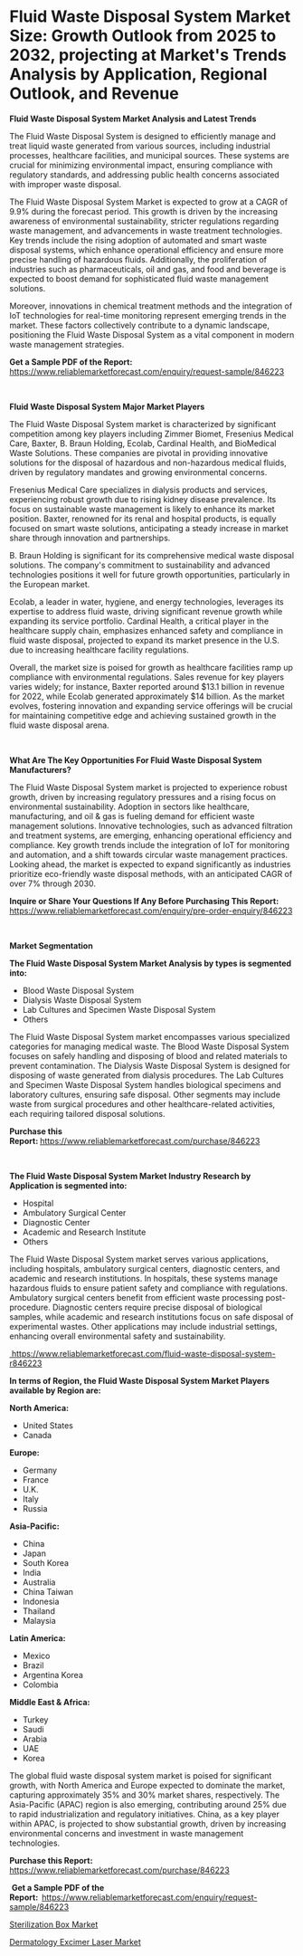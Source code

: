 <p><h1>Fluid Waste Disposal System Market Size: Growth Outlook from 2025 to 2032, projecting at Market's Trends Analysis by Application, Regional Outlook, and Revenue</h1></p><p><strong>Fluid Waste Disposal System Market Analysis and Latest Trends</strong></p>
<p><p>The Fluid Waste Disposal System is designed to efficiently manage and treat liquid waste generated from various sources, including industrial processes, healthcare facilities, and municipal sources. These systems are crucial for minimizing environmental impact, ensuring compliance with regulatory standards, and addressing public health concerns associated with improper waste disposal.</p><p>The Fluid Waste Disposal System Market is expected to grow at a CAGR of 9.9% during the forecast period. This growth is driven by the increasing awareness of environmental sustainability, stricter regulations regarding waste management, and advancements in waste treatment technologies. Key trends include the rising adoption of automated and smart waste disposal systems, which enhance operational efficiency and ensure more precise handling of hazardous fluids. Additionally, the proliferation of industries such as pharmaceuticals, oil and gas, and food and beverage is expected to boost demand for sophisticated fluid waste management solutions.</p><p>Moreover, innovations in chemical treatment methods and the integration of IoT technologies for real-time monitoring represent emerging trends in the market. These factors collectively contribute to a dynamic landscape, positioning the Fluid Waste Disposal System as a vital component in modern waste management strategies.</p></p>
<p><strong>Get a Sample PDF of the Report:&nbsp;</strong> <a href="https://www.reliablemarketforecast.com/enquiry/request-sample/846223?utm_campaign=1842&utm_medium=2&utm_source=Github&utm_content=ia&utm_term=04032025&utm_id=fluid-waste-disposal-system">https://www.reliablemarketforecast.com/enquiry/request-sample/846223</a></p>
<p>&nbsp;</p>
<p><strong>Fluid Waste Disposal System Major Market Players</strong></p>
<p><p>The Fluid Waste Disposal System market is characterized by significant competition among key players including Zimmer Biomet, Fresenius Medical Care, Baxter, B. Braun Holding, Ecolab, Cardinal Health, and BioMedical Waste Solutions. These companies are pivotal in providing innovative solutions for the disposal of hazardous and non-hazardous medical fluids, driven by regulatory mandates and growing environmental concerns.</p><p>Fresenius Medical Care specializes in dialysis products and services, experiencing robust growth due to rising kidney disease prevalence. Its focus on sustainable waste management is likely to enhance its market position. Baxter, renowned for its renal and hospital products, is equally focused on smart waste solutions, anticipating a steady increase in market share through innovation and partnerships.</p><p>B. Braun Holding is significant for its comprehensive medical waste disposal solutions. The company's commitment to sustainability and advanced technologies positions it well for future growth opportunities, particularly in the European market.</p><p>Ecolab, a leader in water, hygiene, and energy technologies, leverages its expertise to address fluid waste, driving significant revenue growth while expanding its service portfolio. Cardinal Health, a critical player in the healthcare supply chain, emphasizes enhanced safety and compliance in fluid waste disposal, projected to expand its market presence in the U.S. due to increasing healthcare facility regulations.</p><p>Overall, the market size is poised for growth as healthcare facilities ramp up compliance with environmental regulations. Sales revenue for key players varies widely; for instance, Baxter reported around $13.1 billion in revenue for 2022, while Ecolab generated approximately $14 billion. As the market evolves, fostering innovation and expanding service offerings will be crucial for maintaining competitive edge and achieving sustained growth in the fluid waste disposal arena.</p></p>
<p>&nbsp;</p>
<p><strong>What Are The Key Opportunities For Fluid Waste Disposal System Manufacturers?</strong></p>
<p><p>The Fluid Waste Disposal System market is projected to experience robust growth, driven by increasing regulatory pressures and a rising focus on environmental sustainability. Adoption in sectors like healthcare, manufacturing, and oil & gas is fueling demand for efficient waste management solutions. Innovative technologies, such as advanced filtration and treatment systems, are emerging, enhancing operational efficiency and compliance. Key growth trends include the integration of IoT for monitoring and automation, and a shift towards circular waste management practices. Looking ahead, the market is expected to expand significantly as industries prioritize eco-friendly waste disposal methods, with an anticipated CAGR of over 7% through 2030.</p></p>
<p><strong>Inquire or Share Your Questions If Any Before Purchasing This Report:</strong> <a href="https://www.reliablemarketforecast.com/enquiry/pre-order-enquiry/846223?utm_campaign=1842&utm_medium=2&utm_source=Github&utm_content=ia&utm_term=04032025&utm_id=fluid-waste-disposal-system">https://www.reliablemarketforecast.com/enquiry/pre-order-enquiry/846223</a></p>
<p>&nbsp;</p>
<p><strong>Market Segmentation</strong></p>
<p><strong>The Fluid Waste Disposal System Market Analysis by types is segmented into:</strong></p>
<p><ul><li>Blood Waste Disposal System</li><li>Dialysis Waste Disposal System</li><li>Lab Cultures and Specimen Waste Disposal System</li><li>Others</li></ul></p>
<p><p>The Fluid Waste Disposal System market encompasses various specialized categories for managing medical waste. The Blood Waste Disposal System focuses on safely handling and disposing of blood and related materials to prevent contamination. The Dialysis Waste Disposal System is designed for disposing of waste generated from dialysis procedures. The Lab Cultures and Specimen Waste Disposal System handles biological specimens and laboratory cultures, ensuring safe disposal. Other segments may include waste from surgical procedures and other healthcare-related activities, each requiring tailored disposal solutions.</p></p>
<p><strong>Purchase this Report:&nbsp;</strong><a href="https://www.reliablemarketforecast.com/purchase/846223?utm_campaign=1842&utm_medium=2&utm_source=Github&utm_content=ia&utm_term=04032025&utm_id=fluid-waste-disposal-system">https://www.reliablemarketforecast.com/purchase/846223</a></p>
<p>&nbsp;</p>
<p><strong>The Fluid Waste Disposal System Market Industry Research by Application is segmented into:</strong></p>
<p><ul><li>Hospital</li><li>Ambulatory Surgical Center</li><li>Diagnostic Center</li><li>Academic and Research Institute</li><li>Others</li></ul></p>
<p><p>The Fluid Waste Disposal System market serves various applications, including hospitals, ambulatory surgical centers, diagnostic centers, and academic and research institutions. In hospitals, these systems manage hazardous fluids to ensure patient safety and compliance with regulations. Ambulatory surgical centers benefit from efficient waste processing post-procedure. Diagnostic centers require precise disposal of biological samples, while academic and research institutions focus on safe disposal of experimental wastes. Other applications may include industrial settings, enhancing overall environmental safety and sustainability.</p></p>
<p><a href="https://www.reliablemarketforecast.com/fluid-waste-disposal-system-r846223?utm_campaign=1842&utm_medium=2&utm_source=Github&utm_content=ia&utm_term=04032025&utm_id=fluid-waste-disposal-system">&nbsp;https://www.reliablemarketforecast.com/fluid-waste-disposal-system-r846223</a></p>
<p><strong>In terms of Region, the Fluid Waste Disposal System Market Players available by Region are:</strong></p>
<p>
    <p> <strong> North America: </strong>
        <ul>
            <li>United States</li>
            <li>Canada</li>
        </ul>
        </p> 
    <p> <strong> Europe: </strong>
        <ul>
            <li>Germany</li>
            <li>France</li>
            <li>U.K.</li>
            <li>Italy</li>
            <li>Russia</li>
        </ul>
        </p> 
    <p> <strong> Asia-Pacific: </strong>
        <ul>
            <li>China</li>
            <li>Japan</li>
            <li>South Korea</li>
            <li>India</li>
            <li>Australia</li>
            <li>China Taiwan</li>
            <li>Indonesia</li>
            <li>Thailand</li>
            <li>Malaysia</li>
        </ul>
        </p> 
    <p> <strong> Latin America: </strong>
        <ul>
            <li>Mexico</li>
            <li>Brazil</li>
            <li>Argentina Korea</li>
            <li>Colombia</li>
        </ul>
        </p> 
    <p> <strong> Middle East & Africa: </strong>
        <ul>
            <li>Turkey</li>
            <li>Saudi</li>
            <li>Arabia</li>
            <li>UAE</li>
            <li>Korea</li>
        </ul>
    </p>
    </p>
<p><p>The global fluid waste disposal system market is poised for significant growth, with North America and Europe expected to dominate the market, capturing approximately 35% and 30% market shares, respectively. The Asia-Pacific (APAC) region is also emerging, contributing around 25% due to rapid industrialization and regulatory initiatives. China, as a key player within APAC, is projected to show substantial growth, driven by increasing environmental concerns and investment in waste management technologies.</p></p>
<p><strong>Purchase this Report: </strong><a href="https://www.reliablemarketforecast.com/purchase/846223?utm_campaign=1842&utm_medium=2&utm_source=Github&utm_content=ia&utm_term=04032025&utm_id=fluid-waste-disposal-system">https://www.reliablemarketforecast.com/purchase/846223</a></p>
<p>&nbsp;<strong>Get a Sample PDF of the Report:&nbsp;&nbsp;</strong><a href="https://www.reliablemarketforecast.com/enquiry/request-sample/846223?utm_campaign=1842&utm_medium=2&utm_source=Github&utm_content=ia&utm_term=04032025&utm_id=fluid-waste-disposal-system">https://www.reliablemarketforecast.com/enquiry/request-sample/846223</a></p>
<p><strong></strong></p>
<p><p><a href="https://github.com/iperitvik8/Market-Research-Report-List-1/blob/main/sterilization-box-market.md?utm_campaign=1842&utm_medium=2&utm_source=Github&utm_content=ia&utm_term=04032025&utm_id=fluid-waste-disposal-system">Sterilization Box Market</a></p><p><a href="https://github.com/kadutjoelly83/Market-Research-Report-List-1/blob/main/dermatology-excimer-laser-market.md?utm_campaign=1842&utm_medium=2&utm_source=Github&utm_content=ia&utm_term=04032025&utm_id=fluid-waste-disposal-system">Dermatology Excimer Laser Market</a></p></p>